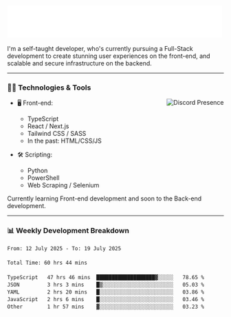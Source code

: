 <img src="assets/wave.svg" alt=":wave:" />

I'm a self-taught developer, who's currently pursuing a Full-Stack development to create stunning user experiences on the front-end, and scalable and secure infrastructure on the backend.

---

### 🧑‍💻 Technologies & Tools

<a href="https://discord.com/users/414304208649453568" target="_blank" rel="nofollow">
   <img src="https://lanyard-profile-readme.vercel.app/api/414304208649453568?idleMessage=Probably%20doing%20something%20else..." alt="Discord Presence" align="right">
</a>

- 🖥️ Front-end:

  - TypeScript
  - React / Next.js
  - Tailwind CSS / SASS
  - In the past: HTML/CSS/JS

- 🛠 Scripting:

  - Python
  - PowerShell
  - Web Scraping / Selenium

Currently learning Front-end development and soon to the Back-end development.

---

### 📊 Weekly Development Breakdown

<!--START_SECTION:waka-->

```txt
From: 12 July 2025 - To: 19 July 2025

Total Time: 60 hrs 44 mins

TypeScript   47 hrs 46 mins  ███████████████████▓░░░░░   78.65 %
JSON         3 hrs 3 mins    █▒░░░░░░░░░░░░░░░░░░░░░░░   05.03 %
YAML         2 hrs 20 mins   █░░░░░░░░░░░░░░░░░░░░░░░░   03.86 %
JavaScript   2 hrs 6 mins    █░░░░░░░░░░░░░░░░░░░░░░░░   03.46 %
Other        1 hr 57 mins    ▓░░░░░░░░░░░░░░░░░░░░░░░░   03.23 %
```

<!--END_SECTION:waka-->
